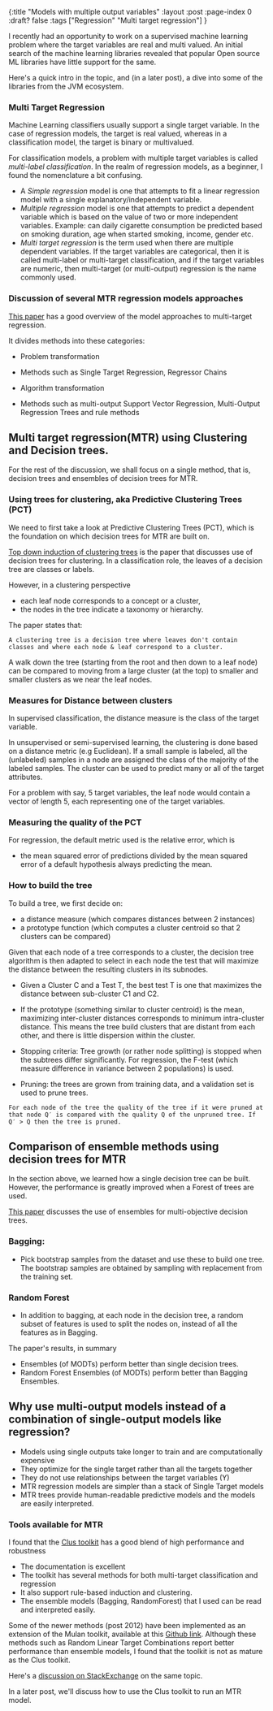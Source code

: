 {:title "Models with multiple output variables"
 :layout :post
 :page-index 0
 :draft? false
 :tags ["Regression" "Multi target regression"]
 }


I recently had an opportunity to work on a supervised machine learning problem where the target variables are real and multi valued. An initial search of the machine learning libraries revealed that popular Open source ML libraries have little support for the same. 

Here's a quick intro in the topic, and (in a later post), a dive into some of the libraries from the JVM ecosystem. 

###  Multi Target Regression

Machine Learning classifiers usually support a single target variable. In the case of regression models, the target is real valued, whereas in a classification model, the target is binary or multivalued. 

For classification models, a problem with multiple target variables is called _multi-label classification_. 
In the realm of regression models, as a beginner, I found the nomenclature a bit confusing. 

* A *Simple regression* model is one that attempts to fit a linear regression model with a single explanatory/independent variable.
* *Multiple regression* model is one that attempts to predict a dependent variable which is based on the value of two or more independent variables. Example: can daily cigarette consumption be predicted based on smoking duration, age when started smoking, income, gender etc.
* *Multi target regression* is the term used when there are multiple dependent variables. If the target variables are categorical, then it is called multi-label or multi-target classification, and if the target variables are numeric, then multi-target (or multi-output) regression is the name commonly used.


### Discussion of several MTR regression models approaches 

[This paper](http://cig.fi.upm.es/articles/2015/Borchani-2015-WDMKD.pdf) has a good overview of the model approaches to multi-target regression.

It divides methods into these categories:

* Problem transformation

 * Methods such as Single Target Regression, Regressor Chains 

* Algorithm transformation

 * Methods such as multi-output Support Vector Regression, Multi-Output Regression Trees and rule methods

 
## Multi target regression(MTR) using Clustering and Decision trees.

For the rest of the discussion, we shall focus on a single method, that is, decision trees and ensembles of decision trees for MTR.

### Using trees for clustering, aka Predictive Clustering Trees (PCT)

We need to first take a look at Predictive Clustering Trees (PCT), which is the foundation on which decision trees for MTR are built on.


[Top down induction of clustering trees](http://arxiv.org/pdf/cs/0011032.pdf) is the paper that discusses use of decision trees for clustering. 
In a classification role, the leaves of a decision tree are classes or labels. 

However, in a clustering perspective 

* each leaf node corresponds to a concept or a cluster, 
* the nodes in the tree indicate a taxonomy or hierarchy. 

The paper states that:

` A clustering tree is a decision tree where leaves don't contain classes and where each node & leaf correspond to a cluster. `

A walk down the tree (starting from the root and then down to a leaf node) can be compared to moving from a large cluster (at the top) to smaller and smaller clusters as we near the leaf nodes.


### Measures for Distance between clusters 

In supervised classification, the distance measure is the class of the target variable. 

In unsupervised or semi-supervised learning, the clustering is done based on a distance metric (e.g Euclidean). If a small sample is labeled, all the (unlabeled) samples in a node are assigned the class of the majority of the labeled samples. 
The cluster can be used to predict many or all of the target attributes.

For a problem with say, 5 target variables, the leaf node would contain a vector of length 5, each representing one of the target variables.

### Measuring the quality of the PCT

For regression, the default metric used is the relative error, which is

* the mean squared error of predictions divided by the mean squared error of a default hypothesis always predicting the mean.

### How to build the tree

To build a tree, we first decide on:

* a distance measure (which compares distances between 2 instances)
* a prototype function (which computes a cluster centroid so that 2 clusters can be compared)

Given that each node of a tree corresponds to a cluster, the decision tree algorithm is then adapted to select in each node the test that will maximize the distance between the resulting clusters in its subnodes.

* Given a Cluster C and a Test T, the best test T is one that maximizes the distance between sub-cluster C1 and C2. 
* If the prototype (something similar to cluster centroid) is the mean, maximizing inter-cluster distances corresponds to minimum intra-cluster distance. This means the tree build clusters that are distant from each other, and there is little dispersion within the cluster. 


* Stopping criteria: Tree growth (or rather node splitting) is stopped when the subtrees differ significantly. For regression, the F-test (which measure difference in variance between 2 populations) is used.

* Pruning: the trees are grown from training data, and a validation set is used to prune trees. 

`For each node of the tree the quality of the tree if it were pruned at that node Q′ is compared with the quality Q of the unpruned tree. If Q′ > Q then the tree is pruned. `


## Comparison of ensemble methods using decision trees for MTR

In the section above, we learned how a single decision tree can be built. However, the performance is greatly improved when a Forest of trees are used.

[This paper](https://pdfs.semanticscholar.org/ca94/c65320c6023bf00ef6db30e6815f3aa07aa4.pdf) discusses the use of ensembles for multi-objective decision trees. 

### Bagging:

* Pick bootstrap samples from the dataset and use these to build one tree. The bootstrap samples are obtained by sampling with replacement from the training set.

### Random Forest

* In addition to bagging, at each node in the decision tree, a random subset of features is used to split the nodes on, instead of all the features as in Bagging.

The paper's results, in summary

* Ensembles (of MODTs) perform better than single decision trees.
* Random Forest Ensembles (of MODTs) perform better than Bagging Ensembles.


## Why use multi-output models instead of a combination of single-output models like regression?

* Models using single outputs take longer to train and are computationally expensive
* They optimize for the single target rather than all the targets together
* They do not use relationships between the target variables (Y)
* MTR regression models are simpler than a stack of Single Target models
* MTR trees provide human-readable predictive models and the models are easily interpreted.


### Tools available for MTR 


I found that the [Clus toolkit](http://Clus.sourceforge.net) has a good blend of high performance and robustness

* The documentation is excellent
* The toolkit has several methods for both multi-target classification and regression
* It also support rule-based induction and clustering.
* The ensemble models (Bagging, RandomForest) that I used can be read and interpreted easily.

Some of the newer methods (post 2012) have been implemented as an extension of the Mulan toolkit, available at this [Github link](https://github.com/lefman/mulan-extended). Although these methods such as Random Linear Target Combinations report better performance than ensemble models, I found that the toolkit is not as mature as the Clus toolkit.

Here's a [discussion on StackExchange](https://stats.stackexchange.com/questions/176515/resources-for-learning-about-multiple-target-techniques) on the same topic.

In a later post, we'll discuss how to use the Clus toolkit to run an MTR model.

